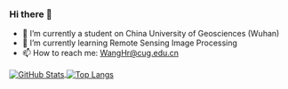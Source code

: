 ### Hi there 👋

<!--
**wanghr-git/wanghr-git** is a ✨ _special_ ✨ repository because its `README.md` (this file) appears on your GitHub profile.

Here are some ideas to get you started:

- 🔭 I’m currently working on ...
- 🌱 I’m currently learning ...
- 👯 I’m looking to collaborate on ...
- 🤔 I’m looking for help with ...
- 💬 Ask me about ...
- 📫 How to reach me: ...
- 😄 Pronouns: ...
- ⚡ Fun fact: ...
-->
- 🔭 I’m currently a student on China University of Geosciences (Wuhan)
- 🌱 I’m currently learning Remote Sensing Image Processing
- 📫 How to reach me: WangHr@cug.edu.cn

<a href="https://github.com/wanghr-git">
  <img align="center" alt="GitHub Stats" src="https://github-readme-stats.vercel.app/api?username=wanghr-git&show_icons=true&include_all_commits=true" />
</a>
<a href="https://github.com/ryyyc">
  <img align="center" alt="Top Langs" src="https://github-readme-stats.vercel.app/api/top-langs/?username=wanghr-git&layout=compact" />
</a>
